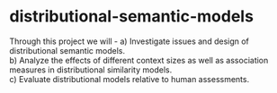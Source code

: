 # distributional-semantic-models
Through this project we will - 
a) Investigate issues and design of distributional semantic models.     
b) Analyze the effects of different context sizes as well as association measures in distributional similarity models.     
c) Evaluate distributional models relative to human assessments.
